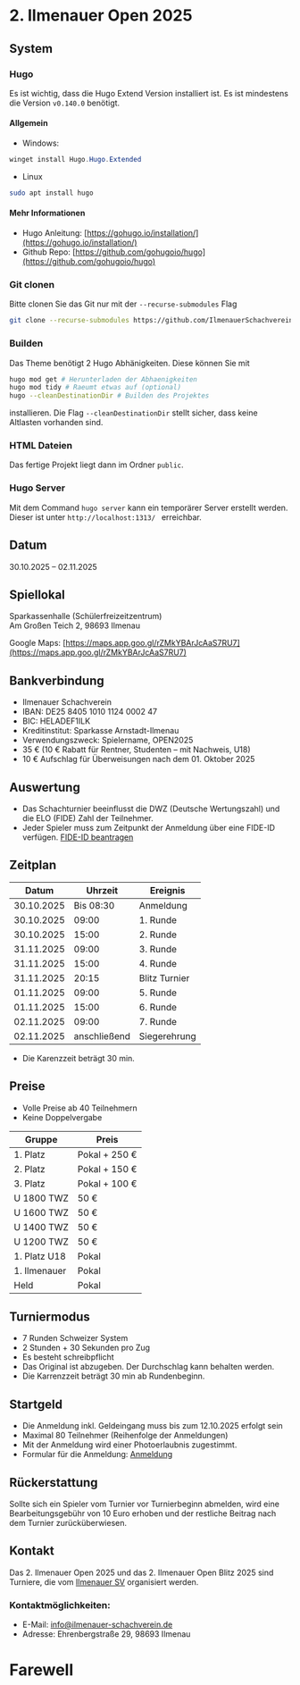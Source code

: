 
# 2. Ilmenauer Open 2025

## System
### Hugo 
Es ist wichtig, dass die Hugo Extend Version installiert ist. Es ist mindestens die Version ``v0.140.0`` benötigt.

#### Allgemein
- Windows:
```powershell
winget install Hugo.Hugo.Extended
```
- Linux
```bash
sudo apt install hugo
```

#### Mehr Informationen
- Hugo Anleitung: [https://gohugo.io/installation/](https://gohugo.io/installation/)
- Github Repo: [https://github.com/gohugoio/hugo](https://github.com/gohugoio/hugo)

### Git clonen
Bitte clonen Sie das Git nur mit der ``--recurse-submodules`` Flag
```bash
git clone --recurse-submodules https://github.com/IlmenauerSchachverein/IlmenauerOpen.git
```
### Builden
Das Theme benötigt 2 Hugo Abhänigkeiten. Diese können Sie mit 
```bash
hugo mod get # Herunterladen der Abhaenigkeiten
hugo mod tidy # Raeumt etwas auf (optional)
hugo --cleanDestinationDir # Builden des Projektes
```
installieren. Die Flag ``--cleanDestinationDir`` stellt sicher, dass keine Altlasten vorhanden sind.  

### HTML Dateien 
Das fertige Projekt liegt dann im Ordner ``public``. 

### Hugo Server
Mit dem Command ``hugo server`` kann ein temporärer Server erstellt werden. Dieser ist unter ``http://localhost:1313/ `` erreichbar.

## Datum

30.10.2025 – 02.11.2025

## Spiellokal

Sparkassenhalle (Schülerfreizeitzentrum)  
Am Großen Teich 2, 98693 Ilmenau

Google Maps: [https://maps.app.goo.gl/rZMkYBArJcAaS7RU7](https://maps.app.goo.gl/rZMkYBArJcAaS7RU7)

## Bankverbindung

- Ilmenauer Schachverein
- IBAN: DE25 8405 1010 1124 0002 47
- BIC: HELADEF1ILK
- Kreditinstitut: Sparkasse Arnstadt-Ilmenau
- Verwendungszweck: Spielername, OPEN2025
- 35 € (10 € Rabatt für Rentner, Studenten – mit Nachweis, U18)
- 10 € Aufschlag für Überweisungen nach dem 01. Oktober 2025

## Auswertung

- Das Schachturnier beeinflusst die DWZ (Deutsche Wertungszahl) und die ELO (FIDE) Zahl der Teilnehmer.
- Jeder Spieler muss zum Zeitpunkt der Anmeldung über eine FIDE-ID verfügen. [FIDE-ID beantragen](https://www.schachbund.de/fide-identifikationsnummer.html)

## Zeitplan

| Datum      | Uhrzeit      | Ereignis      |
| ---------- | ------------ | ------------- |
| 30.10.2025 | Bis 08:30    | Anmeldung     |
| 30.10.2025 | 09:00        | 1. Runde      |
| 30.10.2025 | 15:00        | 2. Runde      |
| 31.11.2025 | 09:00        | 3. Runde      |
| 31.11.2025 | 15:00        | 4. Runde      |
| 31.11.2025 | 20:15        | Blitz Turnier |
| 01.11.2025 | 09:00        | 5. Runde      |
| 01.11.2025 | 15:00        | 6. Runde      |
| 02.11.2025 | 09:00        | 7. Runde      |
| 02.11.2025 | anschließend | Siegerehrung  |

- Die Karenzzeit beträgt 30 min.

## Preise

- Volle Preise ab 40 Teilnehmern
- Keine Doppelvergabe

| Gruppe       | Preis         |
| ------------ | ------------- |
| 1. Platz     | Pokal + 250 € |
| 2. Platz     | Pokal + 150 € |
| 3. Platz     | Pokal + 100 € |
| U 1800 TWZ   | 50 €          |
| U 1600 TWZ   | 50 €          |
| U 1400 TWZ   | 50 €          |
| U 1200 TWZ   | 50 €          |
| 1. Platz U18 | Pokal         |
| 1. Ilmenauer | Pokal         |
| Held         | Pokal         |

## Turniermodus

- 7 Runden Schweizer System
- 2 Stunden + 30 Sekunden pro Zug
- Es besteht schreibpflicht
- Das Original ist abzugeben. Der Durchschlag kann behalten werden.
- Die Karrenzzeit beträgt 30 min ab Rundenbeginn. 

## Startgeld

- Die Anmeldung inkl. Geldeingang muss bis zum 12.10.2025 erfolgt sein
- Maximal 80 Teilnehmer (Reihenfolge der Anmeldungen)
- Mit der Anmeldung wird einer Photoerlaubnis zugestimmt.
- Formular für die Anmeldung: [Anmeldung](https://open25.ilmenauer-schachverein.de/anmeldung/)

## Rückerstattung

Sollte sich ein Spieler vom Turnier vor Turnierbeginn abmelden, wird eine Bearbeitungsgebühr von 10 Euro erhoben und der restliche Beitrag nach dem Turnier zurücküberwiesen.

## Kontakt

Das 2. Ilmenauer Open 2025 und das 2. Ilmenauer Open Blitz 2025 sind Turniere, die vom [Ilmenauer SV](https://ilmenauer-schachverein.de) organisiert werden.

### Kontaktmöglichkeiten:

- E-Mail: [info@ilmenauer-schachverein.de](mailto:info@ilmenauer-schachverein.de)
- Adresse: Ehrenbergstraße 29, 98693 Ilmenau


# Farewell
